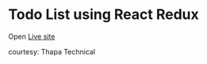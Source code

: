 # Todo List using React Redux

Open [Live site](https://redux-todo-list-shakil.netlify.app/)

courtesy: Thapa Technical